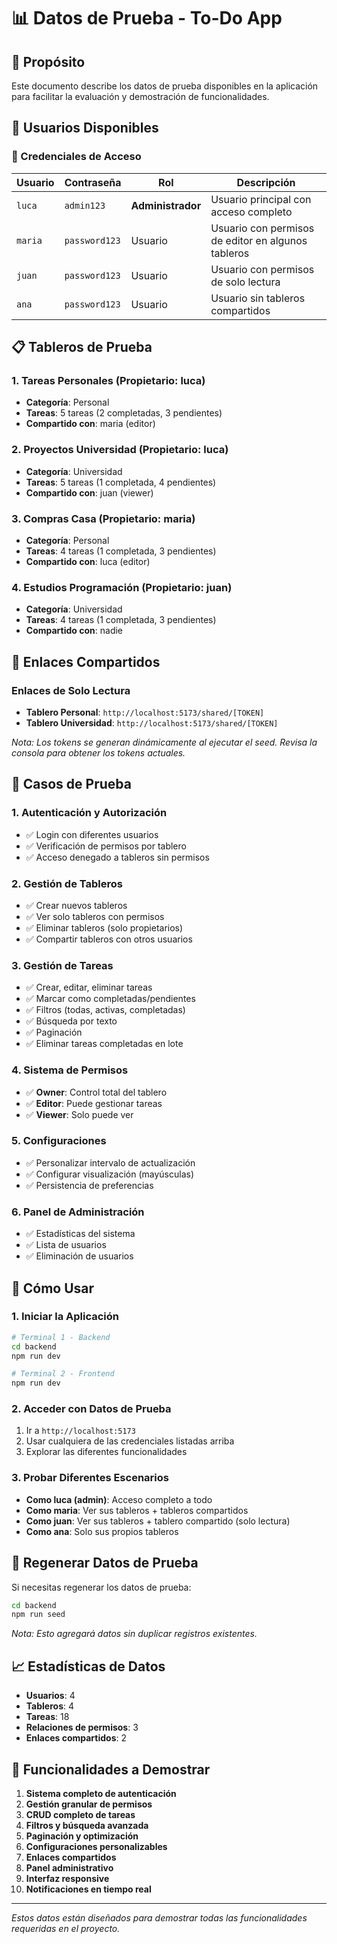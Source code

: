 # 📊 Datos de Prueba - To-Do App

## 🎯 Propósito
Este documento describe los datos de prueba disponibles en la aplicación para facilitar la evaluación y demostración de funcionalidades.

## 👥 Usuarios Disponibles

### 🔑 Credenciales de Acceso

| Usuario | Contraseña | Rol | Descripción |
|---------|------------|-----|-------------|
| `luca` | `admin123` | **Administrador** | Usuario principal con acceso completo |
| `maria` | `password123` | Usuario | Usuario con permisos de editor en algunos tableros |
| `juan` | `password123` | Usuario | Usuario con permisos de solo lectura |
| `ana` | `password123` | Usuario | Usuario sin tableros compartidos |

## 📋 Tableros de Prueba

### 1. **Tareas Personales** (Propietario: luca)
- **Categoría**: Personal
- **Tareas**: 5 tareas (2 completadas, 3 pendientes)
- **Compartido con**: maria (editor)

### 2. **Proyectos Universidad** (Propietario: luca)
- **Categoría**: Universidad
- **Tareas**: 5 tareas (1 completada, 4 pendientes)
- **Compartido con**: juan (viewer)

### 3. **Compras Casa** (Propietario: maria)
- **Categoría**: Personal
- **Tareas**: 4 tareas (1 completada, 3 pendientes)
- **Compartido con**: luca (editor)

### 4. **Estudios Programación** (Propietario: juan)
- **Categoría**: Universidad
- **Tareas**: 4 tareas (1 completada, 3 pendientes)
- **Compartido con**: nadie

## 🔗 Enlaces Compartidos

### Enlaces de Solo Lectura
- **Tablero Personal**: `http://localhost:5173/shared/[TOKEN]`
- **Tablero Universidad**: `http://localhost:5173/shared/[TOKEN]`

*Nota: Los tokens se generan dinámicamente al ejecutar el seed. Revisa la consola para obtener los tokens actuales.*

## 🧪 Casos de Prueba

### 1. **Autenticación y Autorización**
- ✅ Login con diferentes usuarios
- ✅ Verificación de permisos por tablero
- ✅ Acceso denegado a tableros sin permisos

### 2. **Gestión de Tableros**
- ✅ Crear nuevos tableros
- ✅ Ver solo tableros con permisos
- ✅ Eliminar tableros (solo propietarios)
- ✅ Compartir tableros con otros usuarios

### 3. **Gestión de Tareas**
- ✅ Crear, editar, eliminar tareas
- ✅ Marcar como completadas/pendientes
- ✅ Filtros (todas, activas, completadas)
- ✅ Búsqueda por texto
- ✅ Paginación
- ✅ Eliminar tareas completadas en lote

### 4. **Sistema de Permisos**
- ✅ **Owner**: Control total del tablero
- ✅ **Editor**: Puede gestionar tareas
- ✅ **Viewer**: Solo puede ver

### 5. **Configuraciones**
- ✅ Personalizar intervalo de actualización
- ✅ Configurar visualización (mayúsculas)
- ✅ Persistencia de preferencias

### 6. **Panel de Administración**
- ✅ Estadísticas del sistema
- ✅ Lista de usuarios
- ✅ Eliminación de usuarios

## 🚀 Cómo Usar

### 1. **Iniciar la Aplicación**
```bash
# Terminal 1 - Backend
cd backend
npm run dev

# Terminal 2 - Frontend
npm run dev
```

### 2. **Acceder con Datos de Prueba**
1. Ir a `http://localhost:5173`
2. Usar cualquiera de las credenciales listadas arriba
3. Explorar las diferentes funcionalidades

### 3. **Probar Diferentes Escenarios**
- **Como luca (admin)**: Acceso completo a todo
- **Como maria**: Ver sus tableros + tableros compartidos
- **Como juan**: Ver sus tableros + tablero compartido (solo lectura)
- **Como ana**: Solo sus propios tableros

## 🔄 Regenerar Datos de Prueba

Si necesitas regenerar los datos de prueba:

```bash
cd backend
npm run seed
```

*Nota: Esto agregará datos sin duplicar registros existentes.*

## 📈 Estadísticas de Datos

- **Usuarios**: 4
- **Tableros**: 4
- **Tareas**: 18
- **Relaciones de permisos**: 3
- **Enlaces compartidos**: 2

## 🎯 Funcionalidades a Demostrar

1. **Sistema completo de autenticación**
2. **Gestión granular de permisos**
3. **CRUD completo de tareas**
4. **Filtros y búsqueda avanzada**
5. **Paginación y optimización**
6. **Configuraciones personalizables**
7. **Enlaces compartidos**
8. **Panel administrativo**
9. **Interfaz responsive**
10. **Notificaciones en tiempo real**

---

*Estos datos están diseñados para demostrar todas las funcionalidades requeridas en el proyecto.* 